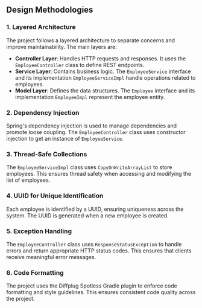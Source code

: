 ## Design Methodologies

### 1. Layered Architecture
The project follows a layered architecture to separate concerns and improve maintainability. The main layers are:
- **Controller Layer**: Handles HTTP requests and responses. It uses the `EmployeeController` class to define REST endpoints.
- **Service Layer**: Contains business logic. The `EmployeeService` interface and its implementation `EmployeeServiceImpl` handle operations related to employees.
- **Model Layer**: Defines the data structures. The `Employee` interface and its implementation `EmployeeImpl` represent the employee entity.

### 2. Dependency Injection
Spring's dependency injection is used to manage dependencies and promote loose coupling. The `EmployeeController` class uses constructor injection to get an instance of `EmployeeService`.

### 3. Thread-Safe Collections
The `EmployeeServiceImpl` class uses `CopyOnWriteArrayList` to store employees. This ensures thread safety when accessing and modifying the list of employees.

### 4. UUID for Unique Identification
Each employee is identified by a UUID, ensuring uniqueness across the system. The UUID is generated when a new employee is created.

### 5. Exception Handling
The `EmployeeController` class uses `ResponseStatusException` to handle errors and return appropriate HTTP status codes. This ensures that clients receive meaningful error messages.

### 6. Code Formatting
The project uses the Diffplug Spotless Gradle plugin to enforce code formatting and style guidelines. This ensures consistent code quality across the project.